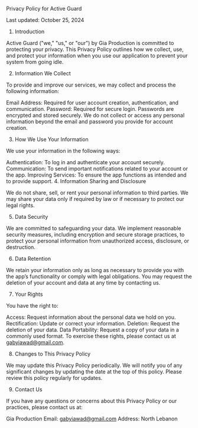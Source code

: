 Privacy Policy for Active Guard

Last updated: October 25, 2024

1. Introduction

Active Guard ("we," "us," or "our") by Gia Production is committed to protecting your privacy. This Privacy Policy outlines how we collect, use, and protect your information when you use our application to prevent your system from going idle.

2. Information We Collect

To provide and improve our services, we may collect and process the following information:

Email Address: Required for user account creation, authentication, and communication.
Password: Required for secure login. Passwords are encrypted and stored securely.
We do not collect or access any personal information beyond the email and password you provide for account creation.

3. How We Use Your Information

We use your information in the following ways:

Authentication: To log in and authenticate your account securely.
Communication: To send important notifications related to your account or the app.
Improving Services: To ensure the app functions as intended and to provide support.
4. Information Sharing and Disclosure

We do not share, sell, or rent your personal information to third parties. We may share your data only if required by law or if necessary to protect our legal rights.

5. Data Security

We are committed to safeguarding your data. We implement reasonable security measures, including encryption and secure storage practices, to protect your personal information from unauthorized access, disclosure, or destruction.

6. Data Retention

We retain your information only as long as necessary to provide you with the app’s functionality or comply with legal obligations. You may request the deletion of your account and data at any time by contacting us.

7. Your Rights

You have the right to:

Access: Request information about the personal data we hold on you.
Rectification: Update or correct your information.
Deletion: Request the deletion of your data.
Data Portability: Request a copy of your data in a commonly used format.
To exercise these rights, please contact us at gabyiawad@gmail.com.

8. Changes to This Privacy Policy

We may update this Privacy Policy periodically. We will notify you of any significant changes by updating the date at the top of this policy. Please review this policy regularly for updates.

9. Contact Us

If you have any questions or concerns about this Privacy Policy or our practices, please contact us at:

Gia Production
Email: gabyiawad@gmail.com
Address: North Lebanon
